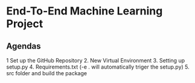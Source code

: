 # End-To-End Machine Learning Project

## Agendas
1 Set up the GitHub Repository
2. New Virtual Environment
3. Setting up setup.py
4. Requirements.txt  (-e . will automatically triger the setup.py)
5. src folder and build the package